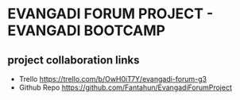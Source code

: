 # EVANGADI FORUM PROJECT - EVANGADI BOOTCAMP

## project collaboration links
  - Trello   https://trello.com/b/OwH0iT7Y/evangadi-forum-g3
  - Github Repo https://github.com/Fantahun/EvangadiForumProject
  